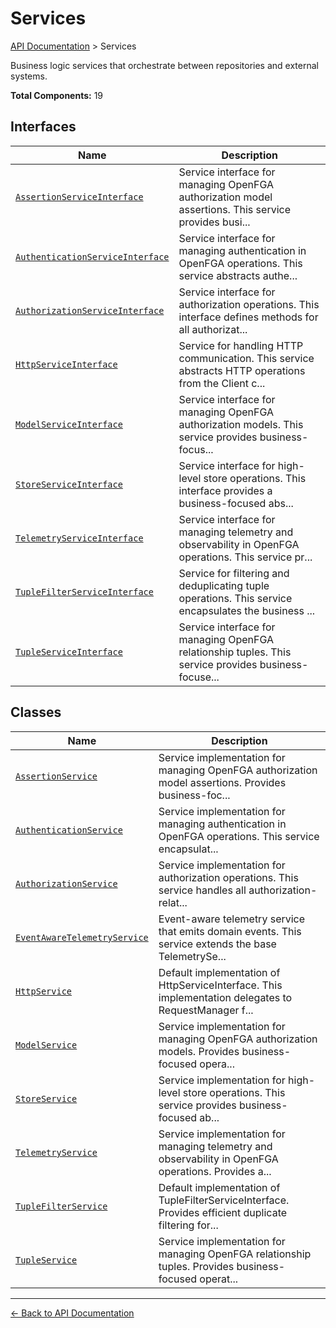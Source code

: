# Services

[API Documentation](../README.md) > Services

Business logic services that orchestrate between repositories and external systems.

**Total Components:** 19

## Interfaces

| Name | Description |
|------|-------------|
| [`AssertionServiceInterface`](./AssertionServiceInterface.md) | Service interface for managing OpenFGA authorization model assertions. This service provides busi... |
| [`AuthenticationServiceInterface`](./AuthenticationServiceInterface.md) | Service interface for managing authentication in OpenFGA operations. This service abstracts authe... |
| [`AuthorizationServiceInterface`](./AuthorizationServiceInterface.md) | Service interface for authorization operations. This interface defines methods for all authorizat... |
| [`HttpServiceInterface`](./HttpServiceInterface.md) | Service for handling HTTP communication. This service abstracts HTTP operations from the Client c... |
| [`ModelServiceInterface`](./ModelServiceInterface.md) | Service interface for managing OpenFGA authorization models. This service provides business-focus... |
| [`StoreServiceInterface`](./StoreServiceInterface.md) | Service interface for high-level store operations. This interface provides a business-focused abs... |
| [`TelemetryServiceInterface`](./TelemetryServiceInterface.md) | Service interface for managing telemetry and observability in OpenFGA operations. This service pr... |
| [`TupleFilterServiceInterface`](./TupleFilterServiceInterface.md) | Service for filtering and deduplicating tuple operations. This service encapsulates the business ... |
| [`TupleServiceInterface`](./TupleServiceInterface.md) | Service interface for managing OpenFGA relationship tuples. This service provides business-focuse... |

## Classes

| Name | Description |
|------|-------------|
| [`AssertionService`](./AssertionService.md) | Service implementation for managing OpenFGA authorization model assertions. Provides business-foc... |
| [`AuthenticationService`](./AuthenticationService.md) | Service implementation for managing authentication in OpenFGA operations. This service encapsulat... |
| [`AuthorizationService`](./AuthorizationService.md) | Service implementation for authorization operations. This service handles all authorization-relat... |
| [`EventAwareTelemetryService`](./EventAwareTelemetryService.md) | Event-aware telemetry service that emits domain events. This service extends the base TelemetrySe... |
| [`HttpService`](./HttpService.md) | Default implementation of HttpServiceInterface. This implementation delegates to RequestManager f... |
| [`ModelService`](./ModelService.md) | Service implementation for managing OpenFGA authorization models. Provides business-focused opera... |
| [`StoreService`](./StoreService.md) | Service implementation for high-level store operations. This service provides business-focused ab... |
| [`TelemetryService`](./TelemetryService.md) | Service implementation for managing telemetry and observability in OpenFGA operations. Provides a... |
| [`TupleFilterService`](./TupleFilterService.md) | Default implementation of TupleFilterServiceInterface. Provides efficient duplicate filtering for... |
| [`TupleService`](./TupleService.md) | Service implementation for managing OpenFGA relationship tuples. Provides business-focused operat... |

---

[← Back to API Documentation](../README.md)
